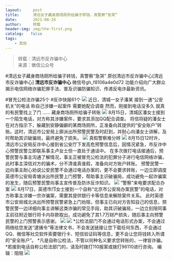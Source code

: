 ```yaml
---
layout:     post
title:      清远女子藏身商场厕所给骗子转钱，真警察“急哭”
date:       2021-08-24
author:     转载
header-img: img/the-first.png
catalog:   false
tags:
    - 其他
---
```


<blockquote><p>转载：清远市反诈骗中心<br>
来源：微信公众号</p></blockquote>

#清远女子藏身商场厕所给骗子转钱，真警察“急哭”
原创清远市反诈骗中心[清远市反诈骗中心]
**清远市反诈骗中心**
微信号gh_f8106a4e0d72
功能介绍向广大群众揭示电信网络诈骗犯罪手法、普及识骗防骗知识、传递反电诈最新资讯。

#冒充公检法诈骗25个
#反诈快报61个
![]({{site.baseurl}}/postimg/3CxTSiafadcic5zyXUfbXLUClzlpaoknCpV4bErPg2kuuS97hoJJbNCtFOVZ9X0j5W26HDaregC5kibiaLGl8CPr9A.gif)
近日，清城一女子潘某
接到一通“公安机关”的电话
称自己涉嫌一起案件
需要她配合调查
然而，刚接到电话没多久
就真的有民警找上了门
……
藏身商场厕所给骗子转账
![]({{site.baseurl}}/postimg/FIBZec7ucCjPkZRAnPKNbqiamjqe0ZF9SaNH7we69exauibpVLxxN7oOBNbmFxULPibjMyRz78M4pGkbG2Ua3Yyag.png)
8月15日，清城区潘女士接到一个陌生电话，对方称其涉嫌案件，要求其添加QQ配合调查。
将信将疑的潘女士在对方指示下，躲藏到安静偏僻的某商场厕所，正准备向其提供的“安全账户”转账。这时，清远市公安局上廓派出所预警民警及时赶到，并耐心向潘女士讲解，及时帮助其识破骗局，最终避免了损失。
![]({{site.baseurl}}/postimg/3CxTSiafadcibyqU8CJS9knJVYpep73eTaaYFzd2xoGckSnbUuOxuAXhWHfPVL2qksPJZC57YSm87G9Oic1Mok9DQ.jpeg)
真假警察难分辨
![]({{site.baseurl}}/postimg/FIBZec7ucCjPkZRAnPKNbqiamjqe0ZF9SaNH7we69exauibpVLxxN7oOBNbmFxULPibjMyRz78M4pGkbG2Ua3Yyag.png)
8月15日12时许，清远市公安局反诈中心接到省公安厅下发高危预警信息后，因情况紧急，市反诈中心预警民警立即联系事主卢女士但一直处于通话中。
在多次拨打电话接通后，预警民警与事主沟通了解情况，事主正被冒充公检法的犯罪分子进行电信网络诈骗，此时事主深信对方的骗术，分不清谁真谁假，准备向对方账户转账。
预警民警一边向事主耐心劝说公安民警不会通过电话办案的，更不会要求转账，一边立即调度英德市公安局青塘派出所民警上门预警，帮助事主识破骗局，成功避免一起诈骗案的发生，随后预警民警向事主宣传普及防诈反诈知识。
![]({{site.baseurl}}/postimg/3CxTSiafadcibyqU8CJS9knJVYpep73eTaghC62JddBu2NUPaHZjWAp8bCgUs6yKnUOxCsG34WHhNeqYzJ7kpIRg.jpeg)
“警察”来电要求配合办案
![]({{site.baseurl}}/postimg/FIBZec7ucCjPkZRAnPKNbqiamjqe0ZF9SaNH7we69exauibpVLxxN7oOBNbmFxULPibjMyRz78M4pGkbG2Ua3Yyag.png)
8月17日，英德市邝女士接到一个自称“北京市公安局办案民警”的电话，对方称事主涉嫌一宗诈骗案，需要其提供银行卡等信息来解除案件关系。
此时英德市公安局城北派出所预警民警紧急上门劝阻，但事主已向对方告知自己的信息，预警民警一边详细向事主讲解这类诈骗的常见手段，助其识破骗局，一边立刻陪同事主前往附近银行将卡内存款取出，成功避免了其1.7万财产损失，随后事主向预警民警的上门预警表示感谢。
![]({{site.baseurl}}/postimg/3CxTSiafadcibyqU8CJS9knJVYpep73eTaUjO1mLMSLO20XicicCmHshS8h1YsB7UIVyxKEmwkAms2kYzF9gpuMSpA.png)
![]({{site.baseurl}}/postimg/3CxTSiafadcibyqU8CJS9knJVYpep73eTaia6LJ676F5qxpqT8PLrFEIsfxibsprZUx6WribMqbSjtjvq12Q4PZyuYw.png)
*公检法部门不会通过电话形式办案，不会通过网络给您发送“逮捕令”等法律文书，不会发送链接让您下载任何东西，不会通过QQ、微信等社交软件索要银行卡、短信验证码等信息，更不会让您将钱转入所谓的“安全账户”。
*凡是自称公检法，不管以何种名义要求您转账的，一律皆诈骗。
*若接到电话自称公检法部门的，请及时拨打110报案或拨打96110进行咨询。
编辑：阻阻
![]({{site.baseurl}}/postimg/3CxTSiafadcic5zyXUfbXLUClzlpaoknCpErldQhhamfG7KH1qHGrr3icT9iaAoE1B4noSO7EewO2k8fys5pMuaoog.gif)
